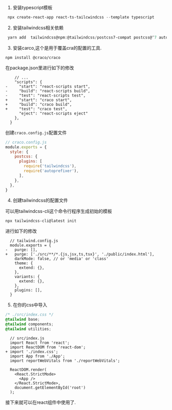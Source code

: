 1. 安装typescript模板

```powershell
 npx create-react-app react-ts-tailcwindcss --template typescript
```

2. 安装tailwindcss相关依赖

```powershell
 yarn add  tailwindcss@npm:@tailwindcss/postcss7-compat postcss@^7 autoprefixer@^9 --dev
```

3. 安装carco,这个是用于覆盖cra的配置的工具.

```shell
npm install @craco/craco
```

在package.json里进行如下的修改

```diff-json
    // ...
    "scripts": {
-     "start": "react-scripts start",
-     "build": "react-scripts build",
-     "test": "react-scripts test",
+     "start": "craco start",
+     "build": "craco build",
+     "test": "craco test",
      "eject": "react-scripts eject"
    },
  }
```

创建`craco.config.js`配置文件

```js
// craco.config.js
module.exports = {
  style: {
    postcss: {
      plugins: [
        require('tailwindcss'),
        require('autoprefixer'),
      ],
    },
  },
}
```

4. 创建tailwindcss的配置文件

可以用tailwindcss-cli这个命令行程序生成初始的模板

```shell
npx tailwindcss-cli@latest init
```

进行如下的修改

```diff-js
  // tailwind.config.js
  module.exports = {
-   purge: [],
+   purge: ['./src/**/*.{js,jsx,ts,tsx}', './public/index.html'],
    darkMode: false, // or 'media' or 'class'
    theme: {
      extend: {},
    },
    variants: {
      extend: {},
    },
    plugins: [],
  }
```

5. 在你的css中导入

```css
/* ./src/index.css */
@tailwind base;
@tailwind components;
@tailwind utilities;
```

```diff-js
  // src/index.js
  import React from 'react';
  import ReactDOM from 'react-dom';
+ import './index.css';
  import App from './App';
  import reportWebVitals from './reportWebVitals';

  ReactDOM.render(
    <React.StrictMode>
      <App />
    </React.StrictMode>,
    document.getElementById('root')
  );
```

接下来就可以在react组件中使用了.
